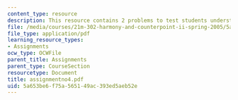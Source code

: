 ```yaml
---
content_type: resource
description: This resource contains 2 problems to test students understanding.
file: /media/courses/21m-302-harmony-and-counterpoint-ii-spring-2005/5a653be6f75a565149ac393ed5aeb52e_assignmentno4.pdf
file_type: application/pdf
learning_resource_types:
- Assignments
ocw_type: OCWFile
parent_title: Assignments
parent_type: CourseSection
resourcetype: Document
title: assignmentno4.pdf
uid: 5a653be6-f75a-5651-49ac-393ed5aeb52e
---
```

